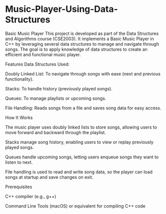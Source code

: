 # Music-Player-Using-Data-Structures


Basic Music Player
This project is developed as part of the Data Structures and Algorithms course (CSE2003). It implements a Basic Music Player in C++ by leveraging several data structures to manage and navigate through songs. The goal is to apply knowledge of data structures to create an efficient and functional music player.

Features
Data Structures Used:

Doubly Linked List: To navigate through songs with ease (next and previous functionality).

Stacks: To handle history (previously played songs).

Queues: To manage playlists or upcoming songs.

File Handling: Reads songs from a file and saves song data for easy access.

How It Works

The music player uses doubly linked lists to store songs, allowing users to move forward and backward through the playlist.

Stacks manage song history, enabling users to view or replay previously played songs.

Queues handle upcoming songs, letting users enqueue songs they want to listen to next.

File handling is used to read and write song data, so the player can load songs at startup and save changes on exit.

Prerequisites

C++ compiler (e.g., g++)

Command Line Tools (macOS) or equivalent for compiling C++ code
